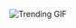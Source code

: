 ![Trending GIF](https://media1.giphy.com/media/v1.Y2lkPThiYjIxNzcyOXNxc2l6ZWNpcWJ0aXJodjYxY2lpeXJoYTd5MnVsYXhocGR0cGw2MCZlcD12MV9naWZzX3NlYXJjaCZjdD1n/MT5UUV1d4CXE2A37Dg/giphy.gif)
